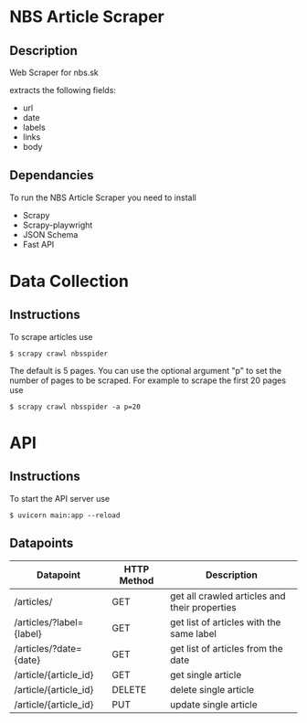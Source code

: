 # NBS Article Scraper
## Description
Web Scraper for nbs.sk

extracts the following fields:
- url
- date
- labels
- links
- body

## Dependancies
To run the NBS Article Scraper you need to install
- Scrapy
- Scrapy-playwright
- JSON Schema
- Fast API

# Data Collection
## Instructions
To scrape articles use
```
$ scrapy crawl nbsspider
```
The default is 5 pages.
You can use the optional argument "p" to set the number of pages to be scraped.
For example to scrape the first 20 pages use
```
$ scrapy crawl nbsspider -a p=20
```
# API
## Instructions
To start the API server use
```
$ uvicorn main:app --reload
```
## Datapoints

| Datapoint                | HTTP Method | Description                                   |
| ------------------------ | ----------- | --------------------------------------------- |
| /articles/               | GET         | get all crawled articles and their properties |
| /articles/?label={label} | GET         | get list of articles with the same label      |
| /articles/?date={date}   | GET         | get list of articles from the date            |
| /article/{article_id}    | GET         | get single article                            |
| /article/{article_id}    | DELETE      | delete single article                         |
| /article/{article_id}    | PUT         | update single article                         |


